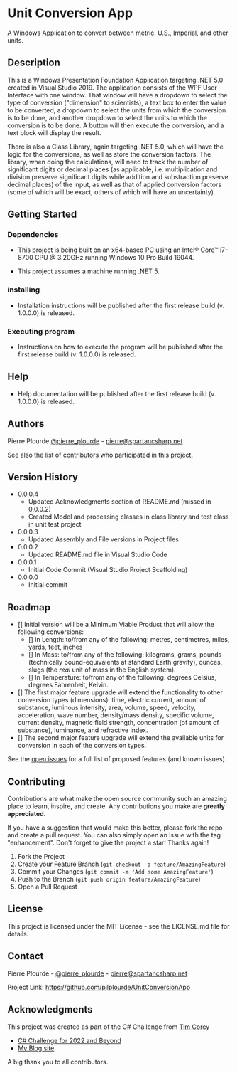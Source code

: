 # Unit Conversion App

A Windows Application to convert between metric, U.S., Imperial, and other units.

## Description

This is a Windows Presentation Foundation Application targeting .NET 5.0 created in Visual Studio 2019. The application consists of the WPF User Interface with one window. That window will have a dropdown to select the type of conversion ("dimension" to scientists), a text box to enter the value to be converted, a dropdown to select the units from which the conversion is to be done, and another dropdown to select the units to which the conversion is to be done. A button will then execute the conversion, and a text block will display the result.

There is also a Class Library, again targeting .NET 5.0, which will have the logic for the conversions, as well as store the conversion factors. The library, when doing the calculations, will need to track the number of significant digits or decimal places (as applicable, i.e. multiplication and division preserve significant digits while addition and substraction preserve decimal places) of the input, as well as that of applied conversion factors (some of which will be exact, others of which will have an uncertainty).

## Getting Started

### Dependencies

-    This project is being built on an x64-based PC using an Intel® Core™ i7-8700 CPU @ 3.20GHz running Windows 10 Pro Build 19044.

-    This project assumes a machine running .NET 5.

### installing

-    Installation instructions will be published after the first release build (v. 1.0.0.0) is released.

### Executing program

-    Instructions on how to execute the program will be published after the first release build (v. 1.0.0.0) is released.

## Help

-    Help documentation will be published after the first release build (v. 1.0.0.0) is released.

## Authors

Pierre Plourde [@pierre_plourde](https://twitter.com/pierre_plourde) - pierre@spartancsharp.net

See also the list of [contributors](https://github.com/pjlplourde/UnitConversionApp/contributors) who participated in this project.

## Version History

-    0.0.0.4
     -    Updated Acknowledgments section of README.md (missed in 0.0.0.2)
     -    Created Model and processing classes in class library and test class in unit test project
-    0.0.0.3
     -    Updated Assembly and File versions in Project files
-    0.0.0.2
     -    Updated README.md file in Visual Studio Code
-    0.0.0.1
     -    Initial Code Commit (Visual Studio Project Scaffolding)
-    0.0.0.0
     -    Initial commit

## Roadmap

-    [] Initial version will be a Minimum Viable Product that will allow the following conversions:
     -    [] In Length: to/from any of the following: metres, centimetres, miles, yards, feet, inches
     -    [] In Mass: to/from any of the following: kilograms, grams, pounds (technically pound-equivalents at standard Earth gravity), ounces, slugs (the _real_ unit of mass in the English system).
     -    [] In Temperature: to/from any of the following: degrees Celsius, degrees Fahrenheit, Kelvin.
-    [] The first major feature upgrade will extend the functionality to other conversion types (dimensions): time, electric current, amount of substance, luminous intensity, area, volume, speed, velocity, acceleration, wave number, density/mass density, specific volume, current density, magnetic field strength, concentration (of amount of substance), luminance, and refractive index.
-    [] The second major feature upgrade will extend the available units for conversion in each of the conversion types.

See the [open issues](https://github.com/pjlplourde/UnitConversionApp/issues) for a full list of proposed features (and known issues).

## Contributing

Contributions are what make the open source community such an amazing place to learn, inspire, and create. Any contributions you make are **greatly appreciated**.

If you have a suggestion that would make this better, please fork the repo and create a pull request. You can also simply open an issue with the tag "enhancement".
Don't forget to give the project a star! Thanks again!

1. Fork the Project
2. Create your Feature Branch (`git checkout -b feature/AmazingFeature`)
3. Commit your Changes (`git commit -m 'Add some AmazingFeature'`)
4. Push to the Branch (`git push origin feature/AmazingFeature`)
5. Open a Pull Request

## License

This project is licensed under the MIT License - see the LICENSE.md file for details.

## Contact

Pierre Plourde - [@pierre_plourde](https://twitter.com/pierre_plourde) - pierre@spartancsharp.net

Project Link: https://github.com/pjlplourde/UnitConversionApp

## Acknowledgments

This project was created as part of the C# Challenge from [Tim Corey](https://www.iamtimcorey.com/)

-    [C# Challenge for 2022 and Beyond](https://www.youtube.com/watch?v=Dn_xVbIn8iw)
-    [My Blog site](https://spartancsharp.net/)

A big thank you to all contributors.
